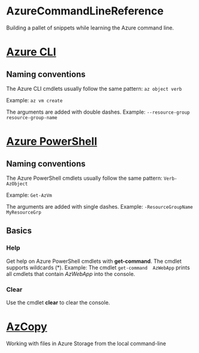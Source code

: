 # AzureCommandLineReference
Building a pallet of snippets while learning the Azure command line.

# [Azure CLI](https://docs.microsoft.com/en-us/cli/azure/reference-index?view=azure-cli-latest)

## Naming conventions
The Azure CLI cmdlets usually follow the same pattern: 
`az object verb`

Example:
`az vm create`

The arguments are added with double dashes. Example:
`--resource-group resource-group-name`

# [Azure PowerShell](https://docs.microsoft.com/en-us/powershell/module/az.compute/?view=azps-latest)

## Naming conventions
The Azure PowerShell cmdlets usually follow the same pattern: 
`Verb-AzObject`

Example:
`Get-AzVm`

The arguments are added with single dashes. Example:
`-ResourceGroupName MyResourceGrp`

## Basics

### Help
Get help on Azure PowerShell cmdlets with **get-command**. The cmdlet supports wildcards (*). Example: The cmdlet `get-command  AzWebApp` prints all cmdlets that contain *AzWebApp* into the console.

### Clear
Use the cmdlet **clear** to clear the console.

# [AzCopy](https://docs.microsoft.com/en-us/azure/storage/common/storage-use-azcopy-v10)
Working with files in Azure Storage from the local command-line